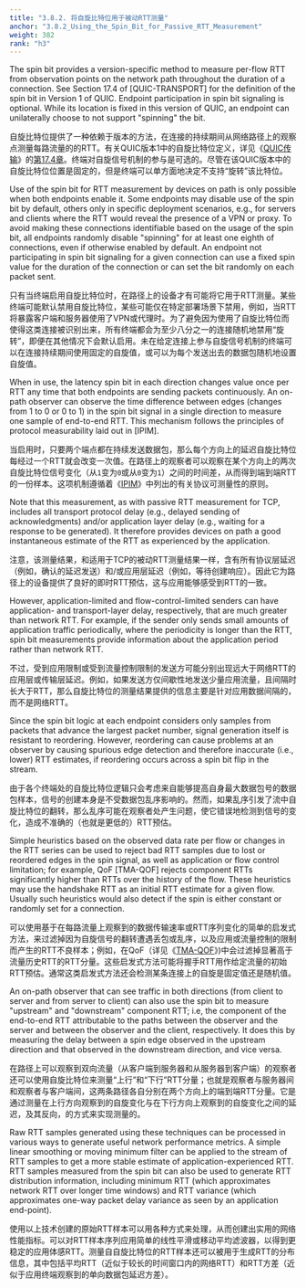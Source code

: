 ```yaml
---
title: "3.8.2. 将自旋比特位用于被动RTT测量"
anchor: "3.8.2_Using_the_Spin_Bit_for_Passive_RTT_Measurement"
weight: 382
rank: "h3"
---
```


The spin bit provides a version-specific method to measure per-flow RTT from observation points on the network path throughout the duration of a connection. See Section 17.4 of [QUIC-TRANSPORT] for the definition of the spin bit in Version 1 of QUIC. Endpoint participation in spin bit signaling is optional. While its location is fixed in this version of QUIC, an endpoint can unilaterally choose to not support "spinning" the bit.

自旋比特位提供了一种依赖于版本的方法，在连接的持续期间从网络路径上的观察点测量每路流量的的RTT。有关QUIC版本1中的自旋比特位定义，详见《[QUIC传输]()》的[第17.4章]()。终端对自旋信号机制的参与是可选的。尽管在该QUIC版本中的自旋比特位位置是固定的，但是终端可以单方面地决定不支持“旋转”该比特位。

Use of the spin bit for RTT measurement by devices on path is only possible when both endpoints enable it. Some endpoints may disable use of the spin bit by default, others only in specific deployment scenarios, e.g., for servers and clients where the RTT would reveal the presence of a VPN or proxy. To avoid making these connections identifiable based on the usage of the spin bit, all endpoints randomly disable "spinning" for at least one eighth of connections, even if otherwise enabled by default. An endpoint not participating in spin bit signaling for a given connection can use a fixed spin value for the duration of the connection or can set the bit randomly on each packet sent.

只有当终端启用自旋比特位时，在路径上的设备才有可能将它用于RTT测量。某些终端可能默认禁用自旋比特位，某些可能仅在特定部署场景下禁用，例如，当RTT将暴露客户端和服务器使用了VPN或代理时。为了避免因为使用了自旋比特位而使得这类连接被识别出来，所有终端都会为至少八分之一的连接随机地禁用“旋转”，即便在其他情况下会默认启用。未在给定连接上参与自旋信号机制的终端可以在连接持续期间使用固定的自旋值，或可以为每个发送出去的数据包随机地设置自旋值。

When in use, the latency spin bit in each direction changes value once per RTT any time that both endpoints are sending packets continuously. An on-path observer can observe the time difference between edges (changes from 1 to 0 or 0 to 1) in the spin bit signal in a single direction to measure one sample of end-to-end RTT. This mechanism follows the principles of protocol measurability laid out in [IPIM].

当启用时，只要两个端点都在持续发送数据包，那么每个方向上的延迟自旋比特位每经过一个RTT就会改变一次值。在路径上的观察者可以观察在某个方向上的两次自旋比特位信号变化（从`1`变为`0`或从`0`变为`1`）之间的时间差，从而得到端到端RTT的一份样本。这项机制遵循着《[IPIM]()》中列出的有关协议可测量性的原则。

Note that this measurement, as with passive RTT measurement for TCP, includes all transport protocol delay (e.g., delayed sending of acknowledgments) and/or application layer delay (e.g., waiting for a response to be generated). It therefore provides devices on path a good instantaneous estimate of the RTT as experienced by the application.

注意，该测量结果，和适用于TCP的被动RTT测量结果一样，含有所有协议层延迟（例如，确认的延迟发送）和/或应用层延迟（例如，等待创建响应）。因此它为路径上的设备提供了良好的即时RTT预估，这与应用能够感受到RTT的一致。

However, application-limited and flow-control-limited senders can have application- and transport-layer delay, respectively, that are much greater than network RTT. For example, if the sender only sends small amounts of application traffic periodically, where the periodicity is longer than the RTT, spin bit measurements provide information about the application period rather than network RTT.

不过，受到应用限制或受到流量控制限制的发送方可能分别出现远大于网络RTT的应用层或传输层延迟。例如，如果发送方仅间歇性地发送少量应用流量，且间隔时长大于RTT，那么自旋比特位的测量结果提供的信息主要是针对应用数据间隔的，而不是网络RTT。

Since the spin bit logic at each endpoint considers only samples from packets that advance the largest packet number, signal generation itself is resistant to reordering. However, reordering can cause problems at an observer by causing spurious edge detection and therefore inaccurate (i.e., lower) RTT estimates, if reordering occurs across a spin bit flip in the stream.

由于各个终端处的自旋比特位逻辑只会考虑来自能够提高自身最大数据包号的数据包样本，信号的创建本身是不受数据包乱序影响的。然而，如果乱序引发了流中自旋比特位的翻转，那么乱序可能在观察者处产生问题，使它错误地检测到信号的变化，造成不准确的（也就是更低的）RTT预估。

Simple heuristics based on the observed data rate per flow or changes in the RTT series can be used to reject bad RTT samples due to lost or reordered edges in the spin signal, as well as application or flow control limitation; for example, QoF [TMA-QOF] rejects component RTTs significantly higher than RTTs over the history of the flow. These heuristics may use the handshake RTT as an initial RTT estimate for a given flow. Usually such heuristics would also detect if the spin is either constant or randomly set for a connection.

可以使用基于在每路流量上观察到的数据传输速率或RTT序列变化的简单的启发式方法，来过滤掉因为自旋信号的翻转遭遇丢包或乱序，以及应用或流量控制的限制而产生的RTT不良样本；例如，在QoF（详见《[TMA-QOF]()》)中会过滤掉显著高于流量历史RTT的RTT分量。这些启发式方法可能将握手RTT用作给定流量的初始RTT预估。通常这类启发式方法还会检测某条连接上的自旋是固定值还是随机值。

An on-path observer that can see traffic in both directions (from client to server and from server to client) can also use the spin bit to measure "upstream" and "downstream" component RTT; i.e, the component of the end-to-end RTT attributable to the paths between the observer and the server and between the observer and the client, respectively. It does this by measuring the delay between a spin edge observed in the upstream direction and that observed in the downstream direction, and vice versa.

在路径上可以观察到双向流量（从客户端到服务器和从服务器到客户端）的观察者还可以使用自旋比特位来测量“上行”和“下行”RTT分量；也就是观察者与服务器间和观察者与客户端间，这两条路径各自分别在两个方向上的端到端RTT分量。它是通过测量在上行方向观察到的自旋变化与在下行方向上观察到的自旋变化之间的延迟，及其反向，的方式来实现测量的。

Raw RTT samples generated using these techniques can be processed in various ways to generate useful network performance metrics. A simple linear smoothing or moving minimum filter can be applied to the stream of RTT samples to get a more stable estimate of application-experienced RTT. RTT samples measured from the spin bit can also be used to generate RTT distribution information, including minimum RTT (which approximates network RTT over longer time windows) and RTT variance (which approximates one-way packet delay variance as seen by an application end-point).

使用以上技术创建的原始RTT样本可以用各种方式来处理，从而创建出实用的网络性能指标。可以对RTT样本序列应用简单的线性平滑或移动平均滤波器，以得到更稳定的应用体感RTT。测量自自旋比特位的RTT样本还可以被用于生成RTT的分布信息，其中包括平均RTT（近似于较长的时间窗口内的网络RTT）和RTT方差（近似于应用终端观察到的单向数据包延迟方差）。
